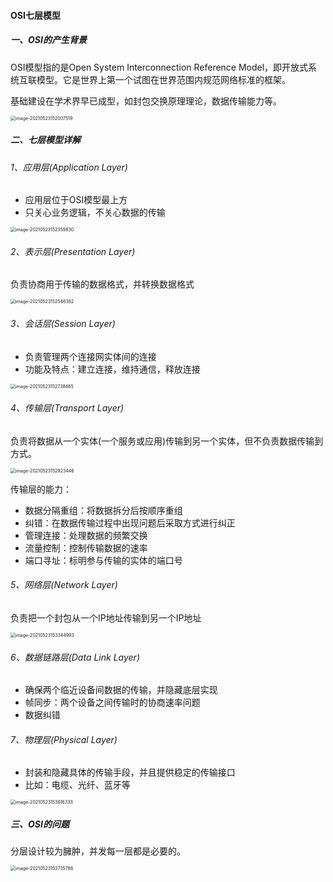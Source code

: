 #### OSI七层模型

##### 一、OSI的产生背景

OSI模型指的是Open System Interconnection Reference Model，即开放式系统互联模型。它是世界上第一个试图在世界范围内规范网络标准的框架。

基础建设在学术界早已成型，如封包交换原理理论，数据传输能力等。

<img src="https://liuyang-picbed.oss-cn-shanghai.aliyuncs.com/img/image-20210523152007519.png" alt="image-20210523152007519" style="zoom: 50%;" />

##### 二、七层模型详解

###### 1、应用层(Application Layer)

- 应用层位于OSI模型最上方
- 只关心业务逻辑，不关心数据的传输

<img src="https://liuyang-picbed.oss-cn-shanghai.aliyuncs.com/img/image-20210523152359830.png" alt="image-20210523152359830" style="zoom:50%;" />

###### 2、表示层(Presentation Layer)

负责协商用于传输的数据格式，并转换数据格式

<img src="https://liuyang-picbed.oss-cn-shanghai.aliyuncs.com/img/image-20210523152546382.png" alt="image-20210523152546382" style="zoom:50%;" />

###### 3、会话层(Session Layer)

- 负责管理两个连接网实体间的连接
- 功能及特点：建立连接，维持通信，释放连接

<img src="https://liuyang-picbed.oss-cn-shanghai.aliyuncs.com/img/image-20210523152738465.png" alt="image-20210523152738465" style="zoom:50%;" />

###### 4、传输层(Transport Layer)

负责将数据从一个实体(一个服务或应用)传输到另一个实体，但不负责数据传输到方式。

<img src="https://liuyang-picbed.oss-cn-shanghai.aliyuncs.com/img/image-20210523152923446.png" alt="image-20210523152923446" style="zoom:50%;" />

传输层的能力：

- 数据分隔重组：将数据拆分后按顺序重组
- 纠错：在数据传输过程中出现问题后采取方式进行纠正
- 管理连接：处理数据的频繁交换
- 流量控制：控制传输数据的速率
- 端口寻址：标明参与传输的实体的端口号

###### 5、网络层(Network Layer)

负责把一个封包从一个IP地址传输到另一个IP地址

<img src="https://liuyang-picbed.oss-cn-shanghai.aliyuncs.com/img/image-20210523153344993.png" alt="image-20210523153344993" style="zoom:50%;" />

###### 6、数据链路层(Data Link Layer)

- 确保两个临近设备间数据的传输，并隐藏底层实现
- 帧同步：两个设备之间传输时的协商速率问题
- 数据纠错

###### 7、物理层(Physical Layer)

- 封装和隐藏具体的传输手段，并且提供稳定的传输接口
- 比如：电缆、光纤、蓝牙等

<img src="https://liuyang-picbed.oss-cn-shanghai.aliyuncs.com/img/image-20210523153616333.png" alt="image-20210523153616333" style="zoom:50%;" />

##### 三、OSI的问题

分层设计较为臃肿，并发每一层都是必要的。

<img src="https://liuyang-picbed.oss-cn-shanghai.aliyuncs.com/img/image-20210523153735786.png" alt="image-20210523153735786" style="zoom:50%;" />



